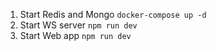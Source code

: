 1. Start Redis and Mongo `docker-compose up -d`
2. Start WS server `npm run dev`
3. Start Web app `npm run dev`